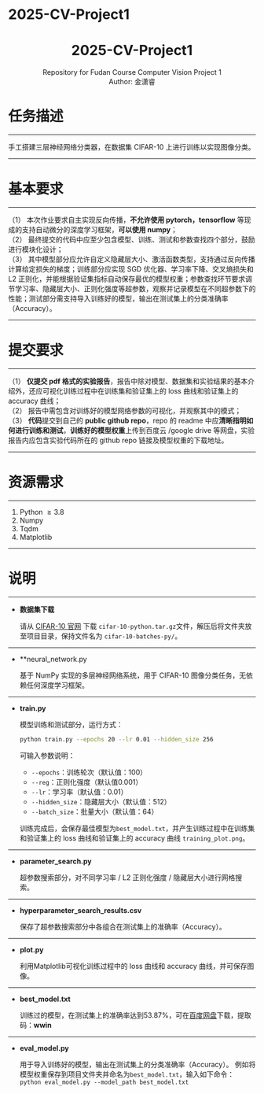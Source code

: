 # 2025-CV-Project1
<h1 align="center"> 2025-CV-Project1</h1>
<div align="center"> Repository for Fudan Course Computer Vision Project 1</div>

<div align="center"> Author: 金潇睿</div>

# 任务描述
---
手工搭建三层神经网络分类器，在数据集 CIFAR-10 上进行训练以实现图像分类。

---
# 基本要求
---
（1） 本次作业要求自主实现反向传播，**不允许使用 pytorch，tensorflow** 等现成的支持自动微分的深度学习框架，**可以使用 numpy**；  
（2） 最终提交的代码中应至少包含模型、训练、测试和参数查找四个部分，鼓励进行模块化设计；  
（3） 其中模型部分应允许自定义隐藏层大小、激活函数类型，支持通过反向传播计算给定损失的梯度；训练部分应实现 SGD 优化器、学习率下降、交叉熵损失和 L2 正则化，并能根据验证集指标自动保存最优的模型权重；参数查找环节要求调节学习率、隐藏层大小、正则化强度等超参数，观察并记录模型在不同超参数下的性能；测试部分需支持导入训练好的模型，输出在测试集上的分类准确率（Accuracy）。

---
# 提交要求
---
（1） **仅提交 pdf 格式的实验报告**，报告中除对模型、数据集和实验结果的基本介绍外，还应可视化训练过程中在训练集和验证集上的 loss 曲线和验证集上的 accuracy 曲线；  
（2） 报告中需包含对训练好的模型网络参数的可视化，并观察其中的模式；  
（3） **代码**提交到自己的 **public github repo**，repo 的 readme 中应**清晰指明如何进行训练和测试**，**训练好的模型权重**上传到百度云 /google drive 等网盘，实验报告内应包含实验代码所在的 github repo 链接及模型权重的下载地址。

---
# 资源需求
---
1. Python $\geq 3.8$
2. Numpy
3. Tqdm
4. Matplotlib
---
# 说明
---
* **数据集下载**

	请从 [CIFAR-10 官网](https://www.cs.toronto.edu/~kriz/cifar.html) 下载 `cifar-10-python.tar.gz`文件，解压后将文件夹放至项目目录，保持文件名为 `cifar-10-batches-py/`。
---
* **neural_network.py

	基于 NumPy 实现的多层神经网络系统，用于 CIFAR-10 图像分类任务，无依赖任何深度学习框架。
---
* **train.py**

	模型训练和测试部分，运行方式：
	
	```bash
	python train.py --epochs 20 --lr 0.01 --hidden_size 256
	```
	
	可输入参数说明：
	* `--epochs`：训练轮次（默认值：100）
	* `--reg`：正则化强度（默认值0.001）
	* `--lr`：学习率（默认值：0.01）
	* `--hidden_size`：隐藏层大小（默认值：512）
	* `--batch_size`：批量大小（默认值：64）
	
	训练完成后，会保存最佳模型为`best_model.txt`，并产生训练过程中在训练集和验证集上的 loss 曲线和验证集上的 accuracy 曲线 `training_plot.png`。
---
* **parameter_search.py**

	超参数搜索部分，对不同学习率 / L2 正则化强度 / 隐藏层大小进行网格搜索。
---
* **hyperparameter_search_results.csv**
	
	保存了超参数搜索部分中各组合在测试集上的准确率（Accuracy）。
---
* **plot.py**

	利用Matplotlib可视化训练过程中的 loss 曲线和 accuracy 曲线，并可保存图像。
---
* **best_model.txt**
	
	训练过的模型，在测试集上的准确率达到$53.87\%$，可在<a href = https://pan.baidu.com/s/1IyLk1vmPk_Zi54C17ov3PA>百度网盘</a>下载，提取码：**wwin**
---
* **eval_model.py**
	
	用于导入训练好的模型，输出在测试集上的分类准确率（Accuracy）。
	例如将模型权重保存到项目文件夹并命名为`best_model.txt`，输入如下命令：
	`python eval_model.py --model_path best_model.txt`
